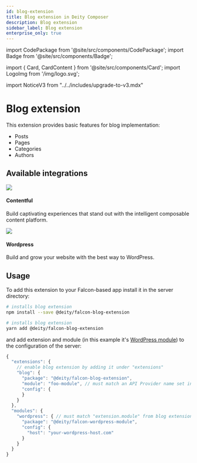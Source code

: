```yaml
---
id: blog-extension
title: Blog extension in Deity Composer
description: Blog extension
sidebar_label: Blog extension
enterprise_only: true
---
```


import CodePackage from '@site/src/components/CodePackage';
import Badge from '@site/src/components/Badge';

import { Card, CardContent } from '@site/src/components/Card';
import LogoImg from '/img/logo.svg';

import NoticeV3 from "../../includes/upgrade-to-v3.mdx"

# Blog extension

<CodePackage name="@deity/falcon-blog-extension" />

This extension provides basic features for blog implementation:

- Posts
- Pages
- Categories
- Authors

## Available integrations

<div className="flex">
  <Card to="/docs/integrations/contentful">
    <div className="round-icon">
      <img src="/img/icons/contentful.svg" />
    </div>
    <h4>Contentful</h4>
    <p>Build captivating experiences that stand out with the intelligent composable content platform.</p>
  </Card>
  <Card to="/docs/integrations/wordpress">
    <div className="round-icon">
      <img src="/img/icons/wordpress.svg" />
    </div>
    <h4>Wordpress</h4>
    <p>Build and grow your website with the best way to WordPress. </p>
  </Card>
</div>

## Usage

To add this extension to your Falcon-based app install it in the server directory:

<!--DOCUSAURUS_CODE_TABS-->

<!--npm-->

```bash
# installs blog extension
npm install --save @deity/falcon-blog-extension
```

<!--Yarn-->

```bash
# installs blog extension
yarn add @deity/falcon-blog-extension
```

<!--END_DOCUSAURUS_CODE_TABS-->

and add extension and module (in this example it's [WordPress module](../modules/wordpress-module)) to the configuration of the server:

```js
{
  "extensions": {
    // enable blog extension by adding it under "extensions"
    "blog": {
      "package": "@deity/falcon-blog-extension",
      "module": "foo-module", // must match an API Provider name set in "apis" object below
      "config": {
      }
    }
  },
  "modules": {
    "wordpress": { // must match "extension.module" from blog extension configuration
      "package": "@deity/falcon-wordpress-module",
      "config": {
        "host": "your-wordpress-host.com"
      }
    }
  }
}
```
